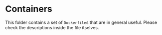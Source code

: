# Containers

This folder contains a set of `Dockerfile`s that are in general useful.
Please check the descriptions inside the file itselves.